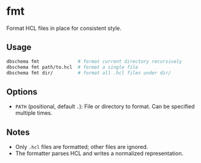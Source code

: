 # fmt

Format HCL files in place for consistent style.

## Usage

```bash
dbschema fmt              # format current directory recursively
dbschema fmt path/to.hcl  # format a single file
dbschema fmt dir/         # format all .hcl files under dir/
```

## Options

- `PATH` (positional, default `.`): File or directory to format. Can be specified multiple times.

## Notes

- Only `.hcl` files are formatted; other files are ignored.
- The formatter parses HCL and writes a normalized representation.
